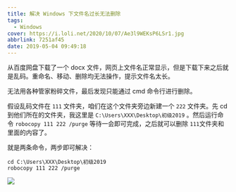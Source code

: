 ```yaml
---
title: 解决 Windows 下文件名过长无法删除
tags:
  - Windows
cover: https://i.loli.net/2020/10/07/Ae3l9WEKsP6LSr1.jpg
abbrlink: 7251af45
date: 2019-05-04 09:49:18
---
```



从百度网盘下载了一个 docx 文件，网页上文件名正常显示，但是下载下来之后就是乱码。重命名、移动、删除均无法操作，提示文件名太长。

<!--more-->

无法用各种管家粉碎文件，最后发现只能通过 cmd 命令行进行删除。

假设乱码文件在 `111` 文件夹，咱们在这个文件夹旁边新建一个 `222` 文件夹。先 cd 到他们所在的文件夹，我这里是 `C:\Users\XXX\Desktop\初级2019` 。然后运行命令 `robocopy 111 222 /purge` 等待一会即可完成，之后就可以删除 `111`文件夹和里面的内容了。

就是两条命令，两步即可解决：

```
cd C:\Users\XXX\Desktop\初级2019
robocopy 111 222 /purge
```

![](https://i.loli.net/2020/10/07/vVjI62DT4kcdxbH.jpg)


